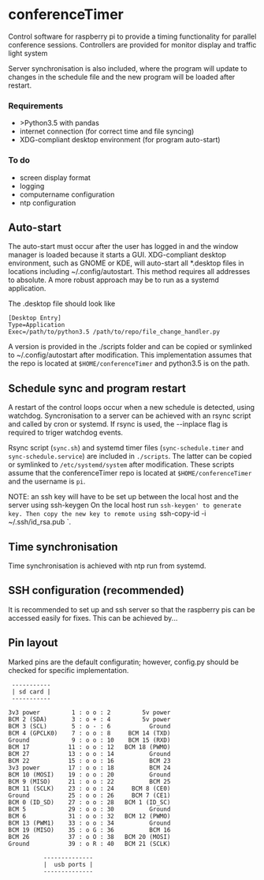 # conferenceTimer
Control software for raspberry pi to provide a timing functionality for parallel conference sessions.
Controllers are provided for monitor display and traffic light system

Server synchronisation is also included, where the program will update to changes in the schedule file and the new program will be loaded after restart.

### Requirements
* \>Python3.5 with pandas
* internet connection (for correct time and file syncing)
* XDG-compliant desktop environment (for program auto-start)

### To do
* screen display format
* logging
* computername configuration
* ntp configuration


## Auto-start
The auto-start must occur after the user has logged in and the window manager is loaded because it starts a GUI.
XDG-compliant desktop environment, such as GNOME or KDE, will auto-start all *.desktop files in locations including ~/.config/autostart. This method requires all addresses to absolute. A more robust approach may be to run as a systemd application.

The .desktop file should look like
```
[Desktop Entry]
Type=Application
Exec=/path/to/python3.5 /path/to/repo/file_change_handler.py
```
A version is provided in the ./scripts folder and can be copied or symlinked to ~/.config/autostart after modification.
This implementation assumes that the repo is located at `$HOME/conferenceTimer` and python3.5 is on the path.


## Schedule sync and program restart
A restart of the control loops occur when a new schedule is detected, using watchdog.
Syncronisation to a server can be achieved with an rsync script and called by cron or systemd.
If rsync is used, the --inplace flag is required to triger watchdog events.

Rsync script (`sync.sh`) and systemd timer files (`sync-schedule.timer` and `sync-schedule.service`) are included in `./scripts`.
The latter can be copied or symlinked to `/etc/systemd/system` after modification.
These scripts assume that the conferenceTimer repo is located at `$HOME/conferenceTimer` and the username is `pi`.

NOTE: an ssh key will have to be set up between the local host and the server using ssh-keygen
On the local host run `ssh-keygen' to generate key.
Then copy the new key to remote using `ssh-copy-id -i ~/.ssh/id_rsa.pub <remote-address>`.

## Time synchronisation
Time synchronisation is achieved with ntp run from systemd.

## SSH configuration (recommended)
It is recommended to set up and ssh server so that the raspberry pis can be accessed easily for fixes.
This can be achieved by...

## Pin layout
Marked pins are the default configuratin; however, config.py should be checked for specific implementation.
```
 -----------
 | sd card |
 -----------

3v3 power         1 : o o : 2         5v power
BCM 2 (SDA)       3 : o + : 4         5v power
BCM 3 (SCL)       5 : o - : 6           Ground
BCM 4 (GPCLK0)    7 : o o : 8     BCM 14 (TXD)
Ground            9 : o o : 10    BCM 15 (RXD)
BCM 17           11 : o o : 12   BCM 18 (PWMO)
BCM 27           13 : o o : 14          Ground 
BCM 22           15 : o o : 16          BCM 23
3v3 power        17 : o o : 18          BCM 24
BCM 10 (MOSI)    19 : o o : 20          Ground 
BCM 9 (MISO)     21 : o o : 22          BCM 25
BCM 11 (SCLK)    23 : o o : 24     BCM 8 (CE0)
Ground           25 : o o : 26     BCM 7 (CE1)
BCM 0 (ID_SD)    27 : o o : 28   BCM 1 (ID_SC)
BCM 5            29 : o o : 30          Ground
BCM 6            31 : o o : 32   BCM 12 (PWMO)
BCM 13 (PWM1)    33 : o o : 34          Ground
BCM 19 (MISO)    35 : o G : 36          BCM 16
BCM 26           37 : o O : 38   BCM 20 (MOSI)
Ground           39 : o R : 40   BCM 21 (SCLK)

          --------------
          |  usb ports |
          --------------
```
